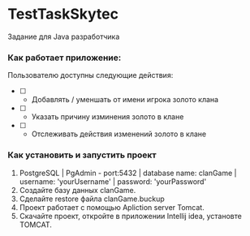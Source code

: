 # TestTaskSkytec
Задание для Java разработчика

### Как работает приложение:

Пользователю доступны следующие действия: 
- [ ] - Добавлять / уменшать от имени игрока золото клана
- [ ] - Указать причину изминения золото в клане
- [ ] - Отслеживать действия изменений золото в клане

###  Как установить и запустить проект
1. PostgreSQL | PgAdmin - port:5432 | database name: clanGame | username: 'yourUsername' | password: 'yourPassword'
2. Создайте базу данных clanGame. 
3. Сделайте restore файла clanGame.buckup
4. Проект работает с помощью Apliction server Tomcat. 
5. Скачайте проект, откройте в приложении Intellij idea, установте TOMCAT. 
